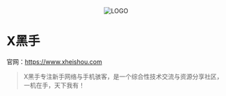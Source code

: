 <div align="center">
  <img src="https://avatars.githubusercontent.com/u/143377897?s=400&u=502eba25d9fcd42f87275c7dcdae2c55e699b1ad&v=4" alt="LOGO">
</div>

# X黑手

官网：https://www.xheishou.com

> X黑手专注新手网络与手机骇客，是一个综合性技术交流与资源分享社区，一机在手，天下我有！

